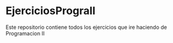 # EjerciciosPrograII

Este repositorio contiene todos los ejercicios que ire haciendo de Programacion II
